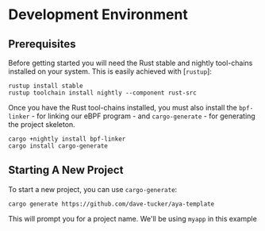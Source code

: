 # Development Environment

## Prerequisites

Before getting started you will need the Rust stable and nightly tool-chains installed on your system.
This is easily achieved with [`rustup`]:

```console
rustup install stable
rustup toolchain install nightly --component rust-src
```

Once you have the Rust tool-chains installed, you must also install the `bpf-linker` - for linking our eBPF program - and `cargo-generate` - for generating the project skeleton.

```console
cargo +nightly install bpf-linker
cargo install cargo-generate
```

## Starting A New Project

To start a new project, you can use `cargo-generate`:

```console
cargo generate https://github.com/dave-tucker/aya-template
```

This will prompt you for a project name. We'll be using `myapp` in this example
